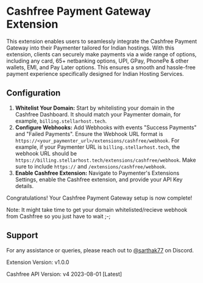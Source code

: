 # Cashfree Payment Gateway Extension

This extension enables users to seamlessly integrate the Cashfree Payment Gateway into their Paymenter tailored for Indian hostings. With this extension, clients can securely make payments via a wide range of options, including any card, 65+ netbanking options, UPI, GPay, PhonePe & other wallets, EMI, and Pay Later options. This ensures a smooth and hassle-free payment experience specifically designed for Indian Hosting Services.

## Configuration

1. **Whitelist Your Domain:** Start by whitelisting your domain in the Cashfree Dashboard. It should match your Paymenter domain, for example, `billing.stellarhost.tech`.
2. **Configure Webhooks:** Add Webhooks with events "Success Payments" and "Failed Payments". Ensure the Webhook URL format is `https://<your_paymenter_url>/extensions/cashfree/webhook`. For example, if your Paymenter URL is `billing.stellarhost.tech`, the webhook URL should be `https://billing.stellarhost.tech/extensions/cashfree/webhook`. Make sure to include `https://` and `/extensions/cashfree/webhook`.
3. **Enable Cashfree Extension:** Navigate to Paymenter's Extensions Settings, enable the Cashfree extension, and provide your API Key details.

Congratulations! Your Cashfree Payment Gateway setup is now complete!

Note: It might take time to get your domain whitelisted/recieve webhook from Cashfree so you just have to wait ;-;

## Support

For any assistance or queries, please reach out to [@sarthak77](https://discord.stellarhost.tech/) on Discord.

Extension Version: v1.0.0

Cashfree API Version: v4 2023-08-01 [Latest]

